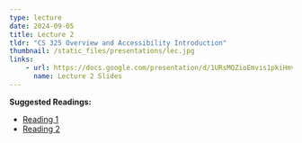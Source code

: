 ```yaml
---
type: lecture
date: 2024-09-05
title: Lecture 2
tldr: "CS 325 Overview and Accessibility Introduction"
thumbnail: /static_files/presentations/lec.jpg
links: 
    - url: https://docs.google.com/presentation/d/1URsMQZioEmvis1pkiHmv6_uxGZZP8TgZwVUFBc3Faiw/edit?usp=sharing
      name: Lecture 2 Slides
---
```

**Suggested Readings:**
- [Reading 1](https://blog.castac.org/2022/04/disability-dongle/)
- [Reading 2](https://www.enculturation.net/technocapitalist-disability-rhetoric)
